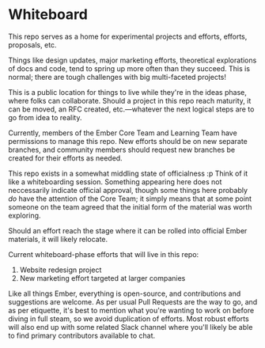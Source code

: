 # Whiteboard
This repo serves as a home for experimental projects and efforts, efforts, proposals, etc.

Things like design updates, major marketing efforts, theoretical explorations of docs and code, tend to spring up more often than they succeed. This is normal; there are tough challenges with big multi-faceted projects! 

This is a public location for things to live while they're in the ideas phase, where folks can collaborate. Should a project in this repo reach maturity, it can be moved, an RFC created, etc.—whatever the next logical steps are to go from idea to reality.

Currently, members of the Ember Core Team and Learning Team have permissions to manage this repo. New efforts should be on new separate branches, and community members should request new branches be created for their efforts as needed.

This repo exists in a somewhat middling state of officialness :p Think of it like a whiteboarding session. Something appearing here does not neccessarily indicate official approval, though some things here probably _do_ have the attention of the Core Team; it simply means that at some point someone on the team agreed that the initial form of the material was worth exploring. 

Should an effort reach the stage where it can be rolled into official Ember materials, it will likely relocate. 

Current whiteboard-phase efforts that will live in this repo:

1. Website redesign project
2. New marketing effort targeted at larger companies 

Like all things Ember, everything is open-source, and contributions and suggestions are welcome. As per usual Pull Requests are the way to go, and as per etiquette, it's best to mention what you're wanting to work on before diving in full steam, so we avoid duplication of efforts. Most robust efforts will also end up with some related Slack channel where you'll likely be able to find primary contributors available to chat.
